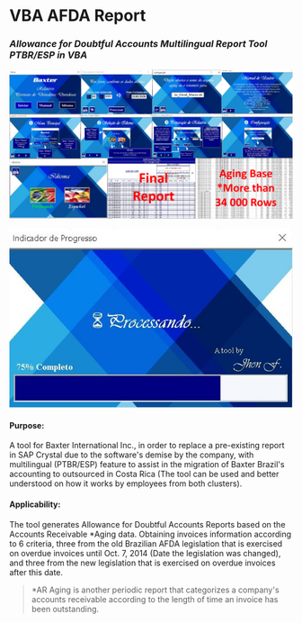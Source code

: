 # VBA AFDA Report

### **_Allowance for Doubtful Accounts Multilingual Report Tool PTBR/ESP in VBA_**

<img src="figures/repository-open-graph.png">
</p>

<p align="center"> 
<img src="figures/Processando.JPG">
</p>

#### Purpose:
A tool for Baxter International Inc., in order to replace a pre-existing report in SAP Crystal due to the software's demise by the company, with multilingual (PTBR/ESP) feature to assist in the migration of Baxter Brazil's accounting to outsourced in Costa Rica (The tool can be used and better understood on how it works by employees from both clusters).

#### Applicability:
The tool generates Allowance for Doubtful Accounts Reports based on the Accounts Receivable *Aging data. Obtaining invoices information according to 6 criteria, three from the old Brazilian AFDA legislation that is exercised on overdue invoices until Oct. 7, 2014 (Date the legislation was changed), and three from the new legislation that is exercised on overdue invoices after this date.
>*AR Aging is another periodic report that categorizes a company's accounts receivable according to the length of time an invoice has been outstanding.


